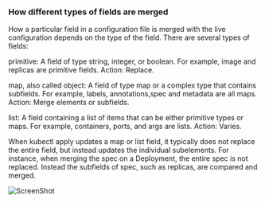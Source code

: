 ### How different types of fields are merged
How a particular field in a configuration file is merged with the live configuration depends on the type of the field. There are several types of fields:

primitive: A field of type string, integer, or boolean. For example, image and replicas are primitive fields. Action: Replace.

map, also called object: A field of type map or a complex type that contains subfields. For example, labels, annotations,spec and metadata are all maps. Action: Merge elements or subfields.

list: A field containing a list of items that can be either primitive types or maps. For example, containers, ports, and args are lists. Action: Varies.

When kubectl apply updates a map or list field, it typically does not replace the entire field, but instead updates the individual subelements. For instance, when merging the spec on a Deployment, the entire spec is not replaced. Instead the subfields of spec, such as replicas, are compared and merged.

![ScreenShot](https://github.com/kumarrkslinux/kubernetes/blob/main/Merger_object.PNG)
